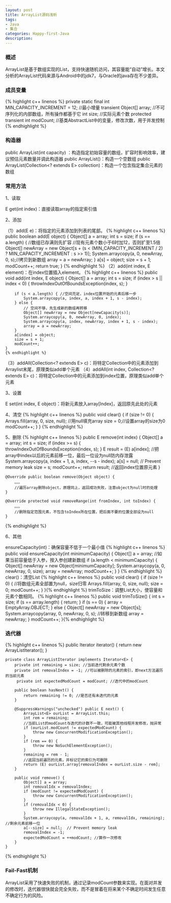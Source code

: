 ```yaml
---
layout: post
title: ArrayList源码浅析
tags:
- Java
- 集合
categories: Happy-first-Java
description: 
---
```

### 概述
ArrayList是基于数组实现的List，支持快速随机访问，其容量能“自动”增长。本文分析的ArrayList代码来源与Android中的jdk7，与Oracle的java存在不少差异。

### 成员变量
{% highlight c++ linenos %}
    private static final int MIN_CAPACITY_INCREMENT = 12; //最小增量
    transient Object[] array; //不可序列化的内部数组，所有操作都基于它
    int size; //实际元素个数
    protected transient int modCount; //基类AbstractList中的变量，修改次数，用于并发控制
{% endhighlight %}

### 构造器
public ArrayList(int capacity) ：构造指定初始容量的数组，扩容时影响效率，建议预估元素数量并调此构造器 
public ArrayList()：构造一个空数组 
public ArrayList(Collection<? extends E> collection)：构造一个包含指定集合元素的数组 

### 常用方法

1、读取

E get(int index)：直接读取array的指定索引值
 
2、添加

（1）add(E e)：将指定的元素添加到列表的尾部。
{% highlight c++ linenos %}
    public boolean add(E object) {
        Object[] a = array;
        int s = size;
        if (s == a.length) { //数组已存满则先扩容
            //现有元素个数小于6时加12，否则扩至1.5倍
            Object[] newArray = new Object[s +
                    (s < (MIN_CAPACITY_INCREMENT / 2) ?
                     MIN_CAPACITY_INCREMENT : s >> 1)];
            System.arraycopy(a, 0, newArray, 0, s);//拷贝到新数组
            array = a = newArray;
        }
        a[s] = object;
        size = s + 1;
        modCount++; 
        return true;
    }
	{% endhighlight %}
（2）add(int index, E element)：在index位置插入element。
{% highlight c++ linenos %}
    public void add(int index, E object) {
        Object[] a = array;
        int s = size;
        if (index > s || index < 0) {
            throwIndexOutOfBoundsException(index, s);
        }

        if (s < a.length) { //空间充足，index位置开始的元素后移一步
            System.arraycopy(a, index, a, index + 1, s - index);
        } else {
            // 空间不够，先生成新的数组再转移
            Object[] newArray = new Object[newCapacity(s)];
            System.arraycopy(a, 0, newArray, 0, index);
            System.arraycopy(a, index, newArray, index + 1, s - index);
            array = a = newArray;
        }
        a[index] = object;
        size = s + 1;
        modCount++;
    }
	{% endhighlight %}
（3）addAll(Collection<? extends E> c)：将特定Collection中的元素添加到Arraylist末尾，原理类似add单个元素
（4）addAll(int index, Collection<? extends E> c)：将特定Collection中的元素添加到index位置，原理类似add单个元素

3、设置

E set(int index, E object)：将新元素放入array[Index]，返回原先此处的元素
 
4、清空
{% highlight c++ linenos %}
    public void clear() {
        if (size != 0) {
            Arrays.fill(array, 0, size, null); //用null填充array
            size = 0;//设置array的size为0
            modCount++;
        }
    }
{% endhighlight %}
 
5、删除
{% highlight c++ linenos %}
    public E remove(int index) {
        Object[] a = array;
        int s = size;
        if (index >= s) {
            throwIndexOutOfBoundsException(index, s);
        }
        E result = (E) a[index];
         //把array中index以后的元素前移一位，最后一位设为null防内存泄露
        System.arraycopy(a, index + 1, a, index, --s - index);
        a[s] = null;  // Prevent memory leak
        size = s;
        modCount++;
        return result; //返回index位置原元素
    }

    @Override public boolean remove(Object object) {
        。。。
        //遍历array删除object，原理同上，返回成功失败，注意object为null时的处理
    }

    @Override protected void removeRange(int fromIndex, int toIndex) {
        。。。
        //删除指定范围元素，不包含toIndex所在位置，把后面不要的位置全部设为null
    }
{% endhighlight %}
 	
6、其他

ensureCapacity(int)：确保容量不低于一个最小值
{% highlight c++ linenos %}
    public void ensureCapacity(int minimumCapacity) {
        Object[] a = array;
        //如果当前容量低于入参，按入参创建新数组
        if (a.length < minimumCapacity) {
            Object[] newArray = new Object[minimumCapacity];
            System.arraycopy(a, 0, newArray, 0, size);
            array = newArray;
            modCount++;
        }
    }
	{% endhighlight %}
clear()：清空List
{% highlight c++ linenos %}
    public void clear() {
        if (size != 0) { //将数组元素全部置为null，size归零
            Arrays.fill(array, 0, size, null); 
            size = 0;
            modCount++;
        }
    }{% endhighlight %}
trimToSize：调整List大小，使容量和元素个数相同。
{% highlight c++ linenos %}
    public void trimToSize() {
        int s = size;
        if (s == array.length) {
            return;
        }
        if (s == 0) {
            array = EmptyArray.OBJECT;
        } else {
            Object[] newArray = new Object[s];
            System.arraycopy(array, 0, newArray, 0, s); //转移到新数组
            array = newArray;
        }
        modCount++;
    }{% endhighlight %}

### 迭代器
{% highlight c++ linenos %}
    public Iterator<E> iterator() {
        return new ArrayListIterator();
    }

    private class ArrayListIterator implements Iterator<E> {
        private int remaining = size; //当前迭代剩余元素个数
        private int removalIndex = -1; //可以被删除的元素的索引，即next方法遍历的当前元素
         private int expectedModCount = modCount; //迭代中的modCount

        public boolean hasNext() {
            return remaining != 0; //是否还有未迭代的元素
        }

        @SuppressWarnings("unchecked") public E next() {
            ArrayList<E> ourList = ArrayList.this;
            int rem = remaining;
            //当前List的modCount与迭代的计数不一致，可能被其他线程并发修改，抛异常
            if (ourList.modCount != expectedModCount) { 
                throw new ConcurrentModificationException();
            }
            if (rem == 0) { 
                throw new NoSuchElementException();
            }
            remaining = rem - 1;
            //返回当前遍历的元素，并标记它的索引为可删除
            return (E) ourList.array[removalIndex = ourList.size - rem];
        }

        public void remove() {
            Object[] a = array;
            int removalIdx = removalIndex;
            if (modCount != expectedModCount) {
                throw new ConcurrentModificationException();
            }
            if (removalIdx < 0) {
                throw new IllegalStateException();
            }
            System.arraycopy(a, removalIdx + 1, a, removalIdx, remaining); //剩余元素前移一位
            a[--size] = null;  // Prevent memory leak
            removalIndex = -1;
            expectedModCount = ++modCount; //算作一次修改
        }
    }
{% endhighlight %}

### Fail-Fast机制
ArrayList采用了快速失败的机制，通过记录modCount参数来实现。在面对并发的修改时，迭代器很快就会完全失败，而不是冒着在将来某个不确定时间发生任意不确定行为的风险。